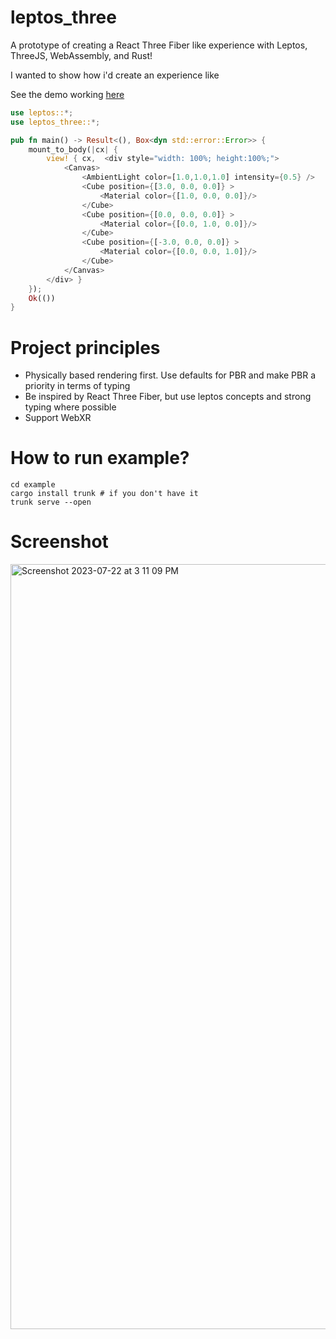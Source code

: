 # leptos_three

A prototype of creating a React Three Fiber like experience with Leptos, ThreeJS, WebAssembly, and Rust!

I wanted to show how i'd create an experience like

See the demo working [here](https://richardanaya.github.io/leptos_three/example/dist/index.html)

```rust
use leptos::*;
use leptos_three::*;

pub fn main() -> Result<(), Box<dyn std::error::Error>> {
    mount_to_body(|cx| {
        view! { cx,  <div style="width: 100%; height:100%;">
            <Canvas>
                <AmbientLight color=[1.0,1.0,1.0] intensity={0.5} />
                <Cube position={[3.0, 0.0, 0.0]} >
                    <Material color={[1.0, 0.0, 0.0]}/>
                </Cube>
                <Cube position={[0.0, 0.0, 0.0]} >
                    <Material color={[0.0, 1.0, 0.0]}/>
                </Cube>
                <Cube position={[-3.0, 0.0, 0.0]} >
                    <Material color={[0.0, 0.0, 1.0]}/>
                </Cube>
            </Canvas>
        </div> }
    });
    Ok(())
}
```

# Project principles

* Physically based rendering first. Use defaults for PBR and make PBR a priority in terms of typing
* Be inspired by React Three Fiber, but use leptos concepts and strong typing where possible
* Support WebXR

# How to run example?

```
cd example
cargo install trunk # if you don't have it
trunk serve --open
```

# Screenshot

<img width="1224" alt="Screenshot 2023-07-22 at 3 11 09 PM" src="https://github.com/richardanaya/leptos_fiber/assets/294042/c00fb781-06d6-485b-9b1e-c5f41b0456bc">
